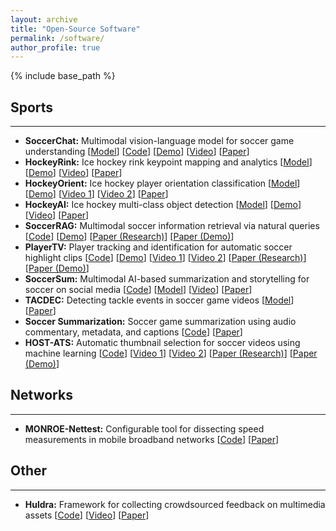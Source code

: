 ```yaml
---
layout: archive
title: "Open-Source Software"
permalink: /software/
author_profile: true
---
```


{% include base_path %}


## Sports
---

- **SoccerChat:** Multimodal vision-language model for soccer game understanding [[Model](https://huggingface.co/SimulaMet/SoccerChat-qwen2-vl-7b)] [[Code](https://github.com/simula/SoccerChat/)] [[Demo](https://colab.research.google.com/github/Simula/SoccerChat/blob/main/notebooks/WebUI.ipynb)] [[Video](https://www.youtube.com/watch?v=ZsmXupzl-CI)] [[Paper](https://arxiv.org/abs/2505.16630)]
- **HockeyRink:** Ice hockey rink keypoint mapping and analytics [[Model](https://huggingface.co/SimulaMet-HOST/HockeyRink)] [[Demo](https://huggingface.co/spaces/SimulaMet-HOST/HockeyRink)] [[Video](https://www.youtube.com/watch?v=JCnX4N4fi8I)] [[Paper](https://doi.org/10.1145/3712676.3718338)]
- **HockeyOrient:** Ice hockey player orientation classification [[Model](https://huggingface.co/SimulaMet-HOST/HockeyOrient)] [[Demo](https://huggingface.co/spaces/SimulaMet-HOST/HockeyOrient)] [[Video 1](https://www.youtube.com/watch?v=ibWJtXZIsM8)] [[Video 2](https://www.youtube.com/watch?v=BZncfkbXp8k)] [[Paper](https://doi.org/10.1145/3712676.3718342)]
- **HockeyAI:** Ice hockey multi-class object detection [[Model](https://huggingface.co/SimulaMet-HOST/HockeyAI)] [[Demo](https://huggingface.co/spaces/SimulaMet-HOST/HockeyAI)] [[Video](https://www.youtube.com/watch?v=KYnvicVUtOc)] [[Paper](https://doi.org/10.1145/3712676.3718335)]
- **SoccerRAG:** Multimodal soccer information retrieval via natural queries [[Code](https://github.com/simula/soccer-rag)] [[Demo](https://huggingface.co/spaces/SimulaMet-HOST/SoccerRAG)] [[Paper (Research)](https://doi.org/10.1109/CBMI62980.2024.10859209)] [[Paper (Demo)](https://doi.org/10.1109/CBMI62980.2024.10859233)] 
- **PlayerTV:** Player tracking and identification for automatic soccer highlight clips [[Code](https://github.com/simula/PlayerTV)] [[Demo](https://huggingface.co/spaces/SimulaMet-HOST/PlayerTV)] [[Video 1](https://www.youtube.com/watch?v=UZVfGs0r558)] [[Video 2](https://www.youtube.com/watch?v=ol8kSMyOy18)] [[Paper (Research)](https://doi.org/10.1109/ISM63611.2024.00019)] [[Paper (Demo)](https://doi.org/10.1109/CBMI62980.2024.10859224)]
- **SoccerSum:** Multimodal AI-based summarization and storytelling for soccer on social media [[Code](https://github.com/simula/SoccerSum)] [[Model](https://huggingface.co/SimulaMet-HOST/SoccerSum)] [[Video](https://www.youtube.com/watch?v=za4VIi2ARXY)] [[Paper](https://doi.org/10.1145/3625468.3652197)]
- **TACDEC:** Detecting tackle events in soccer game videos [[Model](https://huggingface.co/SimulaMet-HOST/TACDEC-model)] [[Paper](https://doi.org/10.1145/3625468.3652166)]
- **Soccer Summarization:** Soccer game summarization using audio commentary, metadata, and captions [[Code](https://github.com/simula/soccer-summarization)] [[Paper](https://doi.org/10.1145/3552463.3557019)]
- **HOST-ATS:** Automatic thumbnail selection for soccer videos using machine learning [[Code](https://github.com/simula/host-ats)] [[Video 1](https://www.youtube.com/watch?v=HHMCdMucorI)] [[Video 2](https://www.youtube.com/watch?v=VZQaEy2VauQ)] [[Paper (Research)](https://doi.org/10.1145/3524273.3528182)] [[Paper (Demo)](https://doi.org/10.1145/3524273.3532908)]



## Networks
---

- **MONROE-Nettest:** Configurable tool for dissecting speed measurements in mobile broadband networks [[Code](https://github.com/MONROE-PROJECT/Experiments/tree/master/experiments/nettest)] [[Paper](https://doi.org/10.1109/INFCOMW.2018.8406836)]



## Other
---

- **Huldra:** Framework for collecting crowdsourced feedback on multimedia assets [[Code](https://github.com/simula/huldra)] [[Video](https://www.youtube.com/watch?v=JJ8uc5gReko)] [[Paper](https://doi.org/10.1145/3524273.3532887)]
